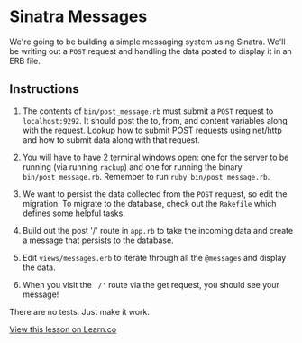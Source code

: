 # Sinatra Messages

We're going to be building a simple messaging system using Sinatra. We'll be writing out a `POST` request and handling the data posted to display it in an ERB file.

## Instructions

1. The contents of `bin/post_message.rb` must submit a `POST` request to `localhost:9292`. It should post the to, from, and content variables along with the request. Lookup how to submit POST requests using net/http and how to submit data along with that request.

2. You will have to have 2 terminal windows open: one for the server to be running (via running `rackup`) and one for running the binary `bin/post_message.rb`. Remember to run `ruby bin/post_message.rb`.

3. We want to persist the data collected from the `POST` request, so edit the migration. To migrate to the database, check out the `Rakefile` which defines some helpful tasks.

4. Build out the post '/' route in `app.rb` to take the incoming data and create a message that persists to the database.

5. Edit `views/messages.erb` to iterate through all the `@messages` and display the data.

6. When you visit the `'/'` route via the get request, you should see your message!

There are no tests. Just make it work.


<a href='https://learn.co/lessons/sinatra-messages' data-visibility='hidden'>View this lesson on Learn.co</a>

